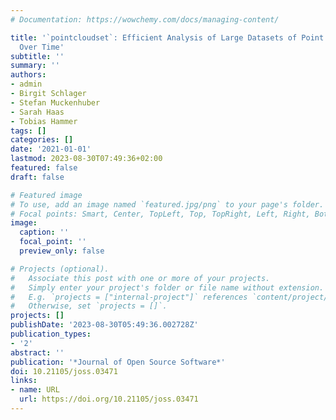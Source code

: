 ```yaml
---
# Documentation: https://wowchemy.com/docs/managing-content/

title: '`pointcloudset`: Efficient Analysis of Large Datasets of Point Clouds Recorded
  Over Time'
subtitle: ''
summary: ''
authors:
- admin
- Birgit Schlager
- Stefan Muckenhuber
- Sarah Haas
- Tobias Hammer
tags: []
categories: []
date: '2021-01-01'
lastmod: 2023-08-30T07:49:36+02:00
featured: false
draft: false

# Featured image
# To use, add an image named `featured.jpg/png` to your page's folder.
# Focal points: Smart, Center, TopLeft, Top, TopRight, Left, Right, BottomLeft, Bottom, BottomRight.
image:
  caption: ''
  focal_point: ''
  preview_only: false

# Projects (optional).
#   Associate this post with one or more of your projects.
#   Simply enter your project's folder or file name without extension.
#   E.g. `projects = ["internal-project"]` references `content/project/deep-learning/index.md`.
#   Otherwise, set `projects = []`.
projects: []
publishDate: '2023-08-30T05:49:36.002728Z'
publication_types:
- '2'
abstract: ''
publication: '*Journal of Open Source Software*'
doi: 10.21105/joss.03471
links:
- name: URL
  url: https://doi.org/10.21105/joss.03471
---
```

